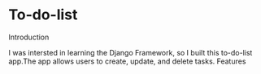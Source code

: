 # To-do-list
Introduction

I was intersted in learning the Django Framework, so I built this to-do-list app.The app allows users to create, update, and delete tasks.
Features

